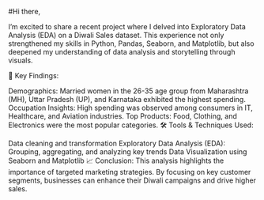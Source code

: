 #Hi there, 

I’m excited to share a recent project where I delved into Exploratory Data Analysis (EDA) on a Diwali Sales dataset. This experience not only strengthened my skills in Python, Pandas, Seaborn, and Matplotlib, but also deepened my understanding of data analysis and storytelling through visuals.

🔑 Key Findings:

Demographics: Married women in the 26-35 age group from Maharashtra (MH), Uttar Pradesh (UP), and Karnataka exhibited the highest spending.
Occupation Insights: High spending was observed among consumers in IT, Healthcare, and Aviation industries.
Top Products: Food, Clothing, and Electronics were the most popular categories.
🛠 Tools & Techniques Used:

Data cleaning and transformation
Exploratory Data Analysis (EDA): Grouping, aggregating, and analyzing key trends
Data Visualization using Seaborn and Matplotlib
📈 Conclusion:
This analysis highlights the importance of targeted marketing strategies. By focusing on key customer segments, businesses can enhance their Diwali campaigns and drive higher sales.
